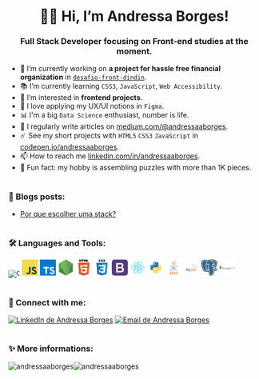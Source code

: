 <h1 align="center">👋🏾 Hi, I’m Andressa Borges!</h1>
<h3 align="center">Full Stack Developer focusing on Front-end studies at the moment.</h3>


- 🔭 I’m currently working on **a project for hassle free financial organization** in [```desafio-front-dindin```](https://github.com/andressaaborges/desafio-front).
- 📚 I’m currently learning ```CSS3```, ```JavaScript```, ```Web Accessibility```.
- 👀 I’m interested in **frontend projects**.
- 💞️ I love applying my UX/UI notions in ```Figma```.
- 📊 I'm a big ```Data Science``` enthusiast, number is life.
- 📝 I regularly write articles on [medium.com/@andressaaborges](https://medium.com/@andressaaborges).
- ☄️ See my short projects with ```HTML5``` ```CSS3``` ```JavaScript``` in [codepen.io/andressaaborges](https://codepen.io/andressaaborges).
- 📫 How to reach me [linkedin.com/in/andressaaborges](https://www.linkedin.com/in/andressaaborges/).
- 🧩 Fun fact: my hobby is assembling puzzles with more than 1K pieces.

#

### 📃 Blogs posts:
- [Por que escolher uma stack?](https://medium.com/@andressaaborges/porqueescolherumastack-31361dcf63b7)

#

<h3 align="left">🛠 Languages and Tools:</h3>

<code><img height="32" src="https://cdn.iconscout.com/icon/free/png-512/c-programming-569564.png" alt="C"/></code>
<code><img height="32" src="https://raw.githubusercontent.com/github/explore/80688e429a7d4ef2fca1e82350fe8e3517d3494d/topics/javascript/javascript.png" alt="Javascript"/></code>
<code><img height="32" src="https://raw.githubusercontent.com/github/explore/80688e429a7d4ef2fca1e82350fe8e3517d3494d/topics/typescript/typescript.png" alt="Typescript"/></code>
<code><img height="32" src="https://raw.githubusercontent.com/github/explore/80688e429a7d4ef2fca1e82350fe8e3517d3494d/topics/nodejs/nodejs.png" alt="Nodejs"/></code>
<code><img height="32" src="https://raw.githubusercontent.com/github/explore/80688e429a7d4ef2fca1e82350fe8e3517d3494d/topics/html/html.png" alt="HTML5"/></code>
<code><img height="32" src="https://raw.githubusercontent.com/github/explore/80688e429a7d4ef2fca1e82350fe8e3517d3494d/topics/css/css.png" alt="CSS"/></code>
<code><img height="32" src="https://raw.githubusercontent.com/github/explore/80688e429a7d4ef2fca1e82350fe8e3517d3494d/topics/bootstrap/bootstrap.png" alt="Bootstrap"/></code>
<code><img height="32" src="https://raw.githubusercontent.com/github/explore/80688e429a7d4ef2fca1e82350fe8e3517d3494d/topics/react/react.png" alt="React"/></code>
<code><img height="32" src="https://raw.githubusercontent.com/github/explore/80688e429a7d4ef2fca1e82350fe8e3517d3494d/topics/python/python.png" alt="Python"/></code>
<code><img height="32" src="https://raw.githubusercontent.com/github/explore/80688e429a7d4ef2fca1e82350fe8e3517d3494d/topics/java/java.png" alt="Java"/></code>
<code><img height="32" src="https://raw.githubusercontent.com/github/explore/80688e429a7d4ef2fca1e82350fe8e3517d3494d/topics/mysql/mysql.png" alt="MySQL"/></code>
<code><img height="32" src="https://raw.githubusercontent.com/github/explore/80688e429a7d4ef2fca1e82350fe8e3517d3494d/topics/postgresql/postgresql.png" alt="PostegreSQL"/></code>
<code><img height="32" src="https://raw.githubusercontent.com/github/explore/80688e429a7d4ef2fca1e82350fe8e3517d3494d/topics/mongodb/mongodb.png" alt="MongoDB"/></code>

#

<h3 align="left">💌 Connect with me:</h3> 

<p align="left">
<a href="https://linkedin.com/in/andressaaborges" target="blank"><img src="https://cdn-icons-png.flaticon.com/512/174/174857.png" alt="LinkedIn de Andressa Borges" height="30" /></a>
<a href="mailto:emylleandressa2811@gmail.com" target="blank"><img src="https://logodownload.org/wp-content/uploads/2018/03/gmail-logo-2-1.png" alt="Email de Andressa Borges" height="30" /></a>
</p>

#

### ✨ More informations:
<p><img align="left" src="https://github-readme-stats.vercel.app/api/top-langs?username=andressaaborges&show_icons=true&locale=en&layout=compact" alt="andressaaborges" /></p> <p><img align="left" src="https://github-readme-stats.vercel.app/api?username=andressaaborges&show_icons=true&locale=en" alt="andressaaborges" /></p>

<!---
andressaaborges/andressaaborges is a ✨ special ✨ repository because its `README.md` (this file) appears on your GitHub profile.
You can click the Preview link to take a look at your changes.

- 🔭 I’m currently working on **a project to help development/programming beginners in their studies**
- 👀 I’m interested in ...
- 🌱 I’m currently learning ...
- 💞️ I’m looking to collaborate on ...
- 📫 How to reach me ...
- minha missão é fazer com que meu trabalho ajude a transformar realidades
- meu objetivo para esse ano é me tornar uma desenvolvedora em alta perfomance dominando a stack frontend
<p><img src="https://github-readme-streak-stats.herokuapp.com/?user=andressaaborges"></p>
--->
